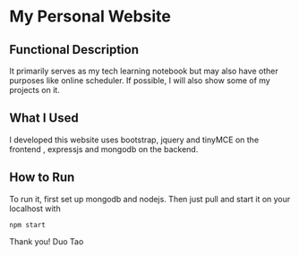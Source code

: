 # My Personal Website
## Functional Description
It primarily serves as my tech learning notebook but may also have other purposes like online scheduler. If possible, I will also show some of my projects on it.
## What I Used
I developed this website uses bootstrap, jquery and tinyMCE on the frontend , expressjs and mongodb on the backend.
## How to Run
To run it, first set up mongodb and nodejs. Then just pull and start it on your localhost with
```
npm start
```
Thank you!
Duo Tao
